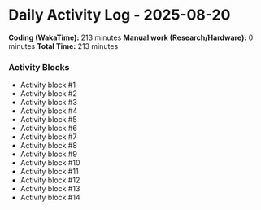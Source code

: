 # Daily Activity Log - 2025-08-20

**Coding (WakaTime):** 213 minutes
**Manual work (Research/Hardware):** 0 minutes
**Total Time:** 213 minutes

### Activity Blocks
- Activity block #1
- Activity block #2
- Activity block #3
- Activity block #4
- Activity block #5
- Activity block #6
- Activity block #7
- Activity block #8
- Activity block #9
- Activity block #10
- Activity block #11
- Activity block #12
- Activity block #13
- Activity block #14
